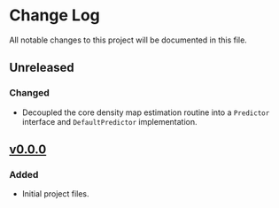# Change Log
All notable changes to this project will be documented in this file.

## Unreleased

### Changed

- Decoupled the core density map estimation routine into a `Predictor` interface and `DefaultPredictor` implementation.

## [v0.0.0]

### Added

- Initial project files.

[v0.0.0]: https://github.com/LEB-EPFL/DEFCoN-ImageJ/releases/tag/0.0.0
